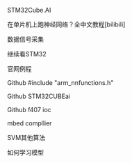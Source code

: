 STM32Cube.AI

在单片机上跑神经网络？全中文教程[bilibili]

数据信号采集

继续看STM32

官网例程

Github #include "arm_nnfunctions.h"

Github STM32CUBEai

Github f407 ioc

mbed compllier

SVM其他算法

如何学习模型